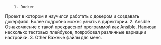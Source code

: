 		1. Docker
Проект в котором я научился работать с докером и создавать докерфайл. Более подробно можно узнать в директории.
		2. Ansible
Ознакомление с такой прекрассной программой как Ansible. Написал несколько тестовых плейбуков, попробовал различные вариации настройки.
		3. Other
Важные файлы для меня.

